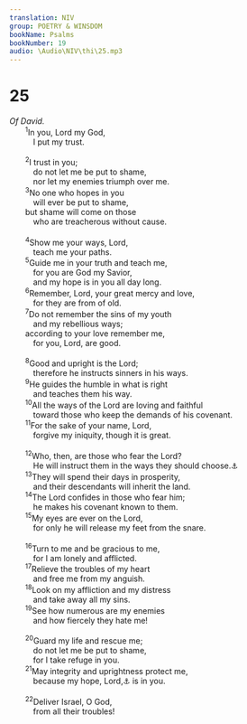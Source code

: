 ```yaml
---
translation: NIV
group: POETRY & WINSDOM
bookName: Psalms 
bookNumber: 19
audio: \Audio\NIV\thi\25.mp3
---
```


<div class="title"><h1>25</h1><i>Of David.</i></div>
<span class="verse thi_25_1">  <sup>1</sup>In you, Lord my God, <br/>   I put my trust. <br/><br/></span>
<span class="verse thi_25_2">  <sup>2</sup>I trust in you; <br/>   do not let me be put to shame, <br/>   nor let my enemies triumph over me. <br/></span>
<span class="verse thi_25_3">  <sup>3</sup>No one who hopes in you <br/>   will ever be put to shame, <br/>  but shame will come on those <br/>   who are treacherous without cause. <br/><br/></span>
<span class="verse thi_25_4">  <sup>4</sup>Show me your ways, Lord, <br/>   teach me your paths. <br/></span>
<span class="verse thi_25_5">  <sup>5</sup>Guide me in your truth and teach me, <br/>   for you are God my Savior, <br/>   and my hope is in you all day long. <br/></span>
<span class="verse thi_25_6">  <sup>6</sup>Remember, Lord, your great mercy and love, <br/>   for they are from of old. <br/></span>
<span class="verse thi_25_7">  <sup>7</sup>Do not remember the sins of my youth <br/>   and my rebellious ways; <br/>  according to your love remember me, <br/>   for you, Lord, are good. <br/><br/></span>
<span class="verse thi_25_8">  <sup>8</sup>Good and upright is the Lord; <br/>   therefore he instructs sinners in his ways. <br/></span>
<span class="verse thi_25_9">  <sup>9</sup>He guides the humble in what is right <br/>   and teaches them his way. <br/></span>
<span class="verse thi_25_10">  <sup>10</sup>All the ways of the Lord are loving and faithful <br/>   toward those who keep the demands of his covenant. <br/></span>
<span class="verse thi_25_11">  <sup>11</sup>For the sake of your name, Lord, <br/>   forgive my iniquity, though it is great. <br/><br/></span>
<span class="verse thi_25_12">  <sup>12</sup>Who, then, are those who fear the Lord? <br/>   He will instruct them in the ways they should choose.<a data-toggle="tooltip" data-placement="bottom" title="Or ways he chooses">⚓</a><br/></span>
<span class="verse thi_25_13">  <sup>13</sup>They will spend their days in prosperity, <br/>   and their descendants will inherit the land. <br/></span>
<span class="verse thi_25_14">  <sup>14</sup>The Lord confides in those who fear him; <br/>   he makes his covenant known to them. <br/></span>
<span class="verse thi_25_15">  <sup>15</sup>My eyes are ever on the Lord, <br/>   for only he will release my feet from the snare. <br/><br/></span>
<span class="verse thi_25_16">  <sup>16</sup>Turn to me and be gracious to me, <br/>   for I am lonely and afflicted. <br/></span>
<span class="verse thi_25_17">  <sup>17</sup>Relieve the troubles of my heart <br/>   and free me from my anguish. <br/></span>
<span class="verse thi_25_18">  <sup>18</sup>Look on my affliction and my distress <br/>   and take away all my sins. <br/></span>
<span class="verse thi_25_19">  <sup>19</sup>See how numerous are my enemies <br/>   and how fiercely they hate me! <br/><br/></span>
<span class="verse thi_25_20">  <sup>20</sup>Guard my life and rescue me; <br/>   do not let me be put to shame, <br/>   for I take refuge in you. <br/></span>
<span class="verse thi_25_21">  <sup>21</sup>May integrity and uprightness protect me, <br/>   because my hope, Lord,<a data-toggle="tooltip" data-placement="bottom" title="Septuagint; Hebrew does not have Lord.">⚓</a> is in you. <br/><br/></span>
<span class="verse thi_25_22">  <sup>22</sup>Deliver Israel, O God, <br/>   from all their troubles! <br/></span>
